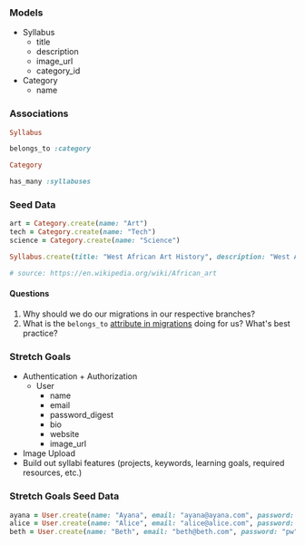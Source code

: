 ### Models
- Syllabus
    - title
    - description
    - image_url
    - category_id
- Category
    - name

### Associations

```ruby
Syllabus

belongs_to :category

Category

has_many :syllabuses

```

### Seed Data

```ruby
art = Category.create(name: "Art")
tech = Category.create(name: "Tech")
science = Category.create(name: "Science")

Syllabus.create(title: "West African Art History", description: "West African cultures developed bronze casting for reliefs, like the famous Benin Bronzes, to decorate palaces and for highly naturalistic royal heads from around the Bini town of Benin City, Edo State, as well as in terracotta or metal, from the 12th–14th centuries. Akan goldweights are a form of small metal sculptures produced over the period 1400–1900; some apparently represent proverbs, contributing a narrative element rare in African sculpture; and royal regalia included impressive gold sculptured elements.[8] Many West African figures are used in religious rituals and are often coated with materials placed on them for ceremonial offerings. The Mande-speaking peoples of the same region make pieces from wood with broad, flat surfaces and arms and legs shaped like cylinders. In Central Africa, however, the main distinguishing characteristics include heart-shaped faces that are curved inward and display patterns of circles and dots.", image_url: "https://upload.wikimedia.org/wikipedia/commons/9/97/AdinkraCalabashStamps.jpg", category_id: art.id)

# source: https://en.wikipedia.org/wiki/African_art
```

#### Questions
1. Why should we do our migrations in our respective branches?
2. What is the `belongs_to` [attribute in migrations](https://guides.rubyonrails.org/association_basics.html#the-belongs-to-association) doing for us? What's best practice? 

### Stretch Goals
- Authentication + Authorization
    - User
      - name
      - email
      - password_digest
      - bio
      - website
      - image_url
- Image Upload
- Build out syllabi features (projects, keywords, learning goals, required resources, etc.)

### Stretch Goals Seed Data

```ruby
ayana = User.create(name: "Ayana", email: "ayana@ayana.com", password: "pw", bio: "i love ruby", website: "ayana.com", image_url: "https://avatars1.githubusercontent.com/u/892860?s=460&v=4")
alice = User.create(name: "Alice", email: "alice@alice.com", password: "pw", bio: "i love javascript", website: "alice.com", image_url: "https://avatars2.githubusercontent.com/u/17302921?s=460&u=a891c6398fe5f4e38bab9f6b7bd52c085f82dc0a&v=4")
beth = User.create(name: "Beth", email: "beth@beth.com", password: "pw", bio: "i love react", website: "beth.com", image_url: "https://avatars1.githubusercontent.com/u/19947416?s=460&u=1a9dbeda46b5703ab337803b03a7d0e77a38dc81&v=4")
```

